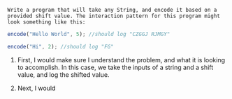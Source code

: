 ```
Write a program that will take any String, and encode it based on a provided shift value. The interaction pattern for this program might look something like this:
```

```javascript
encode("Hello World", 5); //should log "CZGGJ RJMGY"

encode("Hi", 2); //should log "FG"
```



1. First, I would make sure I understand the problem, and what it is looking to accomplish. In this case, we take the inputs of a string and a shift value, and log the shifted value.

2. Next, I would 
